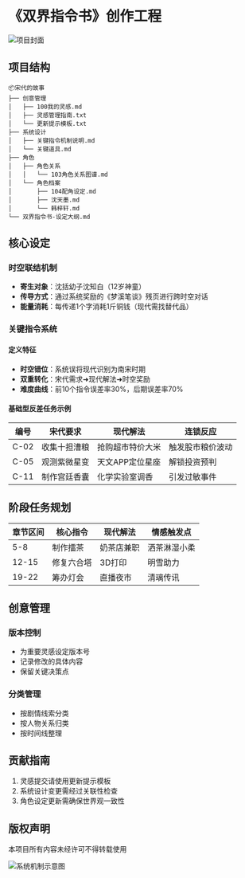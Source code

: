 # 《双界指令书》创作工程

![项目封面](图片/project-cover.png)

## 项目结构
    📦宋代的故事
    ├── 创意管理
    │   ├── 100我的灵感.md
    │   ├── 灵感管理指南.txt
    │   └── 更新提示模板.txt
    ├── 系统设计
    │   ├── 关键指令机制说明.md
    │   └── 关键道具.md
    ├── 角色
    │   ├── 角色关系
    │   │   └── 103角色关系图谱.md
    │   └── 角色档案
    │       ├── 104配角设定.md
    │       ├── 沈天墨.md
    │       └── 韩梓轩.md
    └── 双界指令书-设定大纲.md

## 核心设定
### 时空联结机制
- **寄生对象**：沈括幼子沈知白（12岁神童）
- **传导方式**：通过系统奖励的《梦溪笔谈》残页进行跨时空对话
- **能量消耗**：每传递1个字消耗1斤铜钱（现代需找替代品）

### 关键指令系统
#### 定义特征
- **时空错位**：系统误将现代识别为南宋时期
- **双重转化**：宋代需求➜现代解法➜时空奖励
- **难度曲线**：前10个指令误差率30%，后期误差率70%

#### 基础型反差任务示例
| 编号 | 宋代要求 | 现代解法 | 连锁反应 |
|------|----------|-----------|------------|
| C-02 | 收集十担漕粮 | 抢购超市特价大米 | 触发股市粮价波动 |
| C-05 | 观测紫微星变 | 天文APP定位星座 | 解锁投资预判 |
| C-11 | 制作宫廷香囊 | 化学实验室调香 | 引发过敏事件 |

## 阶段任务规划
| 章节区间 | 核心指令 | 现代解法 | 情感触发点 |
|----------|----------|-----------|-------------|
| 5-8      | 制作擂茶 | 奶茶店兼职 | 洒茶淋湿小柔 |
| 12-15    | 修复六合塔 | 3D打印 | 明雪助力 |
| 19-22    | 筹办灯会 | 直播夜市 | 清璃传讯 |

## 创意管理
### 版本控制
- 为重要灵感设定版本号
- 记录修改的具体内容
- 保留关键决策点

### 分类管理
- 按剧情线索分类
- 按人物关系归类
- 按时间线整理

## 贡献指南
1. 灵感提交请使用更新提示模板
2. 系统设计变更需经过关联性检查
3. 角色设定更新需确保世界观一致性

## 版权声明
本项目所有内容未经许可不得转载使用

![系统机制示意图](图片/system-diagram.png)